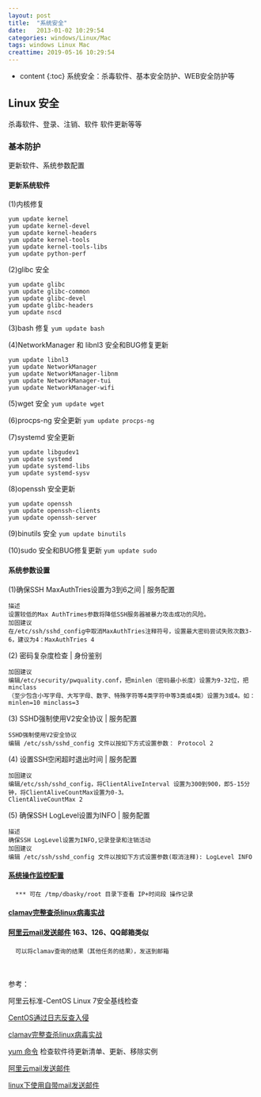 ```yaml
---
layout: post
title:  "系统安全"
date:   2013-01-02 10:29:54
categories: windows/Linux/Mac
tags: windows Linux Mac
creattime: 2019-05-16 10:29:54
---
```


* content
{:toc}
系统安全：杀毒软件、基本安全防护、WEB安全防护等


## Linux 安全

杀毒软件、登录、注销、软件 软件更新等等

### 基本防护

更新软件、系统参数配置

#### 更新系统软件

(1)内核修复
```shell
yum update kernel
yum update kernel-devel
yum update kernel-headers
yum update kernel-tools
yum update kernel-tools-libs
yum update python-perf
```

(2)glibc 安全
```shell
yum update glibc
yum update glibc-common
yum update glibc-devel
yum update glibc-headers
yum update nscd
```

(3)bash 修复
```yum update bash```


(4)NetworkManager 和 libnl3 安全和BUG修复更新

```shell
yum update libnl3
yum update NetworkManager
yum update NetworkManager-libnm
yum update NetworkManager-tui
yum update NetworkManager-wifi
```

(5)wget 安全 
```yum update wget```

(6)procps-ng 安全更新
```yum update procps-ng ```

(7)systemd 安全更新
```shell
yum update libgudev1
yum update systemd
yum update systemd-libs
yum update systemd-sysv
```

(8)openssh 安全更新
```shell
yum update openssh
yum update openssh-clients
yum update openssh-server
```

(9)binutils 安全
```yum update binutils```


(10)sudo 安全和BUG修复更新
```yum update sudo```


#### 系统参数设置

(1)确保SSH MaxAuthTries设置为3到6之间 | 服务配置
```
描述
设置较低的Max AuthTrimes参数将降低SSH服务器被暴力攻击成功的风险。
加固建议
在/etc/ssh/sshd_config中取消MaxAuthTries注释符号，设置最大密码尝试失败次数3-6，建议为4：MaxAuthTries 4
```


(2) 密码复杂度检查 | 身份鉴别
```
加固建议
编辑/etc/security/pwquality.conf，把minlen（密码最小长度）设置为9-32位，把minclass
（至少包含小写字母、大写字母、数字、特殊字符等4类字符中等3类或4类）设置为3或4。如： minlen=10 minclass=3
```

(3) SSHD强制使用V2安全协议 | 服务配置
```
SSHD强制使用V2安全协议
编辑 /etc/ssh/sshd_config 文件以按如下方式设置参数： Protocol 2
```

(4) 设置SSH空闲超时退出时间 | 服务配置
```
加固建议
编辑/etc/ssh/sshd_config，将ClientAliveInterval 设置为300到900，即5-15分钟，将ClientAliveCountMax设置为0-3。
ClientAliveCountMax 2
```

(5) 确保SSH LogLevel设置为INFO | 服务配置
```
描述
确保SSH LogLevel设置为INFO,记录登录和注销活动
加固建议
编辑 /etc/ssh/sshd_config 文件以按如下方式设置参数(取消注释): LogLevel INFO
```

#### [系统操作监控配置](https://www.landui.com/help/show-2714.html)

```
  *** 可在 /tmp/dbasky/root 目录下查看 IP+时间段 操作记录 
```

#### [clamav完整查杀linux病毒实战](https://www.cnblogs.com/k98091518/p/6895078.html)

#### [阿里云mail发送邮件](https://blog.csdn.net/cbuy888/article/details/88287883) 163、126、QQ邮箱类似

```
  可以将clamav查询的结果（其他任务的结果），发送到邮箱
```

<br/>
<br/>
参考：

阿里云标准-CentOS Linux 7安全基线检查

[CentOS通过日志反查入侵](https://www.landui.com/help/show-2714.html)

[clamav完整查杀linux病毒实战](https://www.cnblogs.com/k98091518/p/6895078.html)

[yum 命令](https://www.runoob.com/linux/linux-yum.html) 检查软件待更新清单、更新、移除实例

[阿里云mail发送邮件](https://blog.csdn.net/cbuy888/article/details/88287883)

[linux下使用自带mail发送邮件](https://blog.csdn.net/qq_39680564/article/details/82746812)